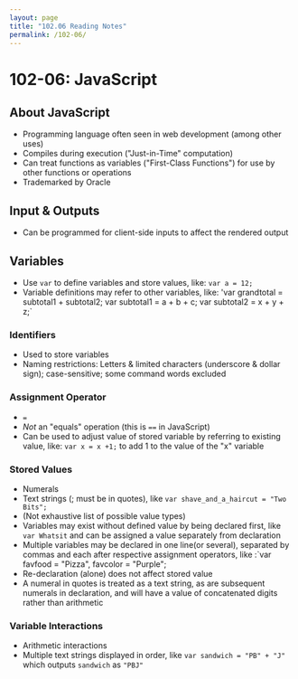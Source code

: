 ```yaml
---
layout: page
title: "102.06 Reading Notes"
permalink: /102-06/
---
```


# 102-06: JavaScript

## About JavaScript
* Programming language often seen in web development (among other uses)
* Compiles during execution ("Just-in-Time" computation)
* Can treat functions as variables ("First-Class Functions") for use by other functions or operations
* Trademarked by Oracle

## Input & Outputs
* Can be programmed for client-side inputs to affect the rendered output

## Variables
* Use `var` to define variables and store values, like: 
`var a = 12;`
* Variable definitions may refer to other variables, like: 
'var grandtotal = subtotal1 + subtotal2;
var subtotal1 = a + b + c;
var subtotal2 = x + y + z;`

### Identifiers 
* Used to store variables
* Naming restrictions: Letters & limited characters (underscore & dollar sign); case-sensitive; some command words excluded

### Assignment Operator
* `=`
* *Not* an "equals" operation (this is `==` in JavaScript)
* Can be used to adjust value of stored variable by referring to existing value, like: `var x = x +1;` to add 1 to the value of the "x" variable

### Stored Values
* Numerals
* Text strings (; must be in quotes), like `var shave_and_a_haircut = "Two Bits";`
* (Not exhaustive list of possible value types)
* Variables may exist without defined value by being declared first, like `var Whatsit` and can be assigned a value separately from declaration
* Multiple variables may be declared in one line(or several), separated by commas and each after respective assignment operators, like :`var favfood = "Pizza", favcolor = "Purple";
* Re-declaration (alone) does not affect stored value
* A numeral in quotes is treated as a text string, as are subsequent numerals in declaration, and will have a value of concatenated digits rather than arithmetic

### Variable Interactions
* Arithmetic interactions
* Multiple text strings displayed in order, like `var sandwich = "PB" + "J"` which outputs `sandwich` as `"PBJ"` 

